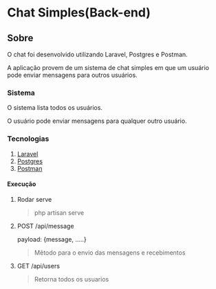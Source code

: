 # Chat Simples(Back-end)


## Sobre
O chat foi desenvolvido utilizando Laravel, Postgres e Postman.
<p>A aplicação provem de um sistema de chat simples em que um usuário pode enviar mensagens para outros usuários.

### Sistema
O sistema lista todos os usuários.
<p>O usuário pode enviar mensagens para qualquer outro usuário.

### Tecnologias
1. [Laravel](https://laravel.com/) 
2. [Postgres](https://www.postgresql.org/)
3. [Postman](https://www.postman.com/)

#### Execução
1. Rodar serve
   >php artisan serve
   
2. POST /api/message<p>payload: {message, .....}
   >Mêtodo para o envio das mensagens e recebimentos
   
3. GET /api/users
   >Retorna todos os usuarios


